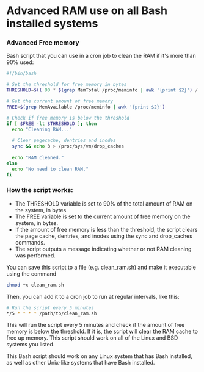 # Advanced RAM use on all Bash installed systems
### Advanced Free memory
Bash script that you can use in a cron job to clean the RAM if it's more than 90% used:

```bash
#!/bin/bash

# Set the threshold for free memory in bytes
THRESHOLD=$(( 90 * $(grep MemTotal /proc/meminfo | awk '{print $2}') / 100 ))

# Get the current amount of free memory
FREE=$(grep MemAvailable /proc/meminfo | awk '{print $2}')

# Check if free memory is below the threshold
if [ $FREE -lt $THRESHOLD ]; then
  echo "Cleaning RAM..."
  
  # Clear pagecache, dentries and inodes
  sync && echo 3 > /proc/sys/vm/drop_caches
  
  echo "RAM cleaned."
else
  echo "No need to clean RAM."
fi
```
### How the script works:
- The THRESHOLD variable is set to 90% of the total amount of RAM on the system, in bytes.
- The FREE variable is set to the current amount of free memory on the system, in bytes.
- If the amount of free memory is less than the threshold, the script clears the page cache, dentries, and inodes using the sync and drop_caches commands.
- The script outputs a message indicating whether or not RAM cleaning was performed.

You can save this script to a file (e.g. clean_ram.sh) and make it executable using the command 
```bash
chmod +x clean_ram.sh
```

Then, you can add it to a cron job to run at regular intervals, like this:

```bash
# Run the script every 5 minutes
*/5 * * * * /path/to/clean_ram.sh
```
This will run the script every 5 minutes and check if the amount of free memory is below the threshold. If it is, the script will clear the RAM cache to free up memory. This script should work on all of the Linux and BSD systems you listed.

This Bash script  should work on any Linux system that has Bash installed, as well as other Unix-like systems that have Bash installed.
